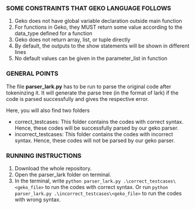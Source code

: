 ### SOME CONSTRAINTS THAT GEKO LANGUAGE FOLLOWS
1. Geko does not have global variable declaration outside main function
2. For functions in Geko, they MUST return some value according to the data_type defined for a function
3. Geko does not return array, list, or tuple directly
4. By default, the outputs to the show statements will be shown in different lines
5. No default values can be given in the parameter_list in function

### GENERAL POINTS
The file **parser_lark.py** has to be run to parse the original code after tokeninzing it. It will generate the parse tree (in the format of lark) if the code is parsed successfully and gives the respective error.

Here, you will also find two folders
* correct_testcases: This folder contains the codes with correct syntax. Hence, these codes will be successfully parsed by our geko parser.
* incorrect_testcases: This folder contains the codes with incorrect syntax. Hence, these codes will not be parsed by our geko parser.
### RUNNING INSTRUCTIONS
1. Download the whole repository.
2. Open the parser_lark folder on terminal.
3. In the terminal, write ```python parser_lark.py .\correct_testcases\<geko_file>``` to run the codes with correct syntax. Or run ```python parser_lark.py .\incorrect_testcases\<geko_file>``` to run the codes with wrong syntax.
